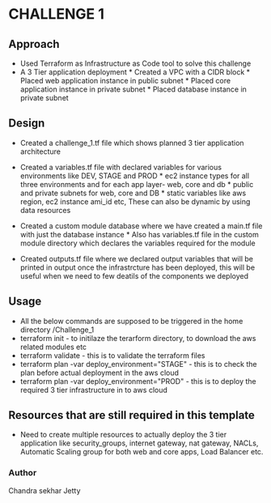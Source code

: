 # CHALLENGE 1

## Approach
 * Used Terraform as Infrastructure as Code tool to solve this challenge
 * A 3 Tier application deployment
        * Created a VPC with a CIDR block
        * Placed web application instance in public subnet
        * Placed core application instance in private subnet
        * Placed database instance in private subnet
 
## Design
 * Created a challenge_1.tf file which shows planned 3 tier application architecture
 * Created a variables.tf file with declared variables for various environments like DEV, STAGE and PROD
        * ec2 instance types for all three environments and for each app layer- web, core and db
        * public and private subnets for web, core and DB
        * static variables like aws region, ec2 instance ami_id etc, These can also be dynamic by using data resources
 * Created a custom module database where we have created a main.tf file with just the database instance
        * Also has variables.tf file in the custom module directory which declares the variables required for the module
       
 * Created outputs.tf file where we declared output variables that will be printed in output once the infrastrcture has been deployed, this will be useful when we need to few deatils of the components we deployed 

## Usage
 * All the below commands are supposed to be triggered in the home directory /Challenge_1
 * terraform init - to initilaze the terarform directory, to download the aws related modules etc
 * terraform validate  - this is to validate the terraform files
 * terraform plan -var deploy_environment="STAGE" - this is to check the plan before actual deployment in the aws cloud
 * terraform plan -var deploy_environment="PROD" - this is to deploy the required 3 tier infrastructure in to aws cloud
 

## Resources that are still required in this template 
 * Need to create multiple resources to actually deploy the 3 tier application like security_groups, internet gateway,
 nat gateway, NACLs, Automatic Scaling group for both web and core apps, Load Balancer etc.

### Author
Chandra sekhar Jetty
